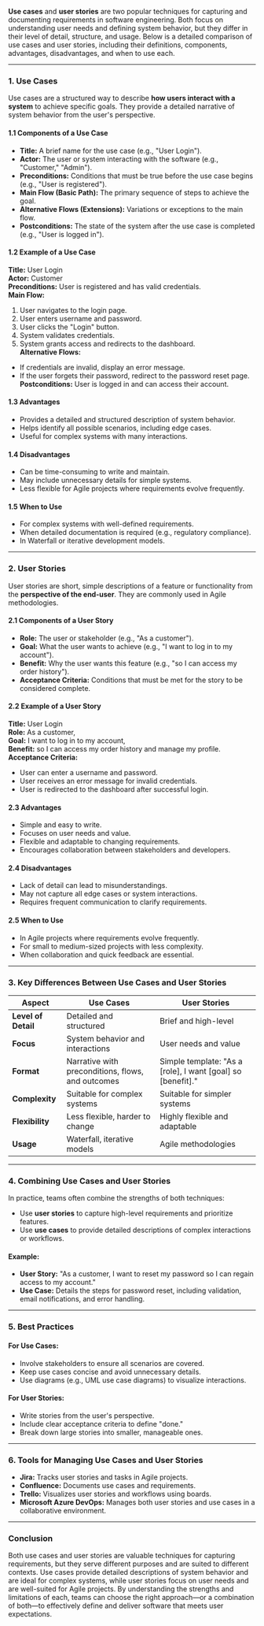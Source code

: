 **Use cases** and **user stories** are two popular techniques for capturing and documenting requirements in software engineering. Both focus on understanding user needs and defining system behavior, but they differ in their level of detail, structure, and usage. Below is a detailed comparison of use cases and user stories, including their definitions, components, advantages, disadvantages, and when to use each.

---

### **1. Use Cases**
Use cases are a structured way to describe **how users interact with a system** to achieve specific goals. They provide a detailed narrative of system behavior from the user's perspective.

#### **1.1 Components of a Use Case**
- **Title:** A brief name for the use case (e.g., "User Login").
- **Actor:** The user or system interacting with the software (e.g., "Customer," "Admin").
- **Preconditions:** Conditions that must be true before the use case begins (e.g., "User is registered").
- **Main Flow (Basic Path):** The primary sequence of steps to achieve the goal.
- **Alternative Flows (Extensions):** Variations or exceptions to the main flow.
- **Postconditions:** The state of the system after the use case is completed (e.g., "User is logged in").

#### **1.2 Example of a Use Case**
**Title:** User Login  
**Actor:** Customer  
**Preconditions:** User is registered and has valid credentials.  
**Main Flow:**
1. User navigates to the login page.
2. User enters username and password.
3. User clicks the "Login" button.
4. System validates credentials.
5. System grants access and redirects to the dashboard.  
**Alternative Flows:**
- If credentials are invalid, display an error message.
- If the user forgets their password, redirect to the password reset page.  
**Postconditions:** User is logged in and can access their account.

#### **1.3 Advantages**
- Provides a detailed and structured description of system behavior.
- Helps identify all possible scenarios, including edge cases.
- Useful for complex systems with many interactions.

#### **1.4 Disadvantages**
- Can be time-consuming to write and maintain.
- May include unnecessary details for simple systems.
- Less flexible for Agile projects where requirements evolve frequently.

#### **1.5 When to Use**
- For complex systems with well-defined requirements.
- When detailed documentation is required (e.g., regulatory compliance).
- In Waterfall or iterative development models.

---

### **2. User Stories**
User stories are short, simple descriptions of a feature or functionality from the **perspective of the end-user**. They are commonly used in Agile methodologies.

#### **2.1 Components of a User Story**
- **Role:** The user or stakeholder (e.g., "As a customer").
- **Goal:** What the user wants to achieve (e.g., "I want to log in to my account").
- **Benefit:** Why the user wants this feature (e.g., "so I can access my order history").
- **Acceptance Criteria:** Conditions that must be met for the story to be considered complete.

#### **2.2 Example of a User Story**
**Title:** User Login  
**Role:** As a customer,  
**Goal:** I want to log in to my account,  
**Benefit:** so I can access my order history and manage my profile.  
**Acceptance Criteria:**
- User can enter a username and password.
- User receives an error message for invalid credentials.
- User is redirected to the dashboard after successful login.

#### **2.3 Advantages**
- Simple and easy to write.
- Focuses on user needs and value.
- Flexible and adaptable to changing requirements.
- Encourages collaboration between stakeholders and developers.

#### **2.4 Disadvantages**
- Lack of detail can lead to misunderstandings.
- May not capture all edge cases or system interactions.
- Requires frequent communication to clarify requirements.

#### **2.5 When to Use**
- In Agile projects where requirements evolve frequently.
- For small to medium-sized projects with less complexity.
- When collaboration and quick feedback are essential.

---

### **3. Key Differences Between Use Cases and User Stories**

| **Aspect**              | **Use Cases**                                      | **User Stories**                                   |
|--------------------------|---------------------------------------------------|---------------------------------------------------|
| **Level of Detail**      | Detailed and structured                           | Brief and high-level                              |
| **Focus**                | System behavior and interactions                  | User needs and value                              |
| **Format**               | Narrative with preconditions, flows, and outcomes | Simple template: "As a [role], I want [goal] so [benefit]." |
| **Complexity**           | Suitable for complex systems                      | Suitable for simpler systems                      |
| **Flexibility**          | Less flexible, harder to change                   | Highly flexible and adaptable                     |
| **Usage**                | Waterfall, iterative models                       | Agile methodologies                                |

---

### **4. Combining Use Cases and User Stories**
In practice, teams often combine the strengths of both techniques:
- Use **user stories** to capture high-level requirements and prioritize features.
- Use **use cases** to provide detailed descriptions of complex interactions or workflows.

#### **Example:**
- **User Story:** "As a customer, I want to reset my password so I can regain access to my account."
- **Use Case:** Details the steps for password reset, including validation, email notifications, and error handling.

---

### **5. Best Practices**
#### **For Use Cases:**
- Involve stakeholders to ensure all scenarios are covered.
- Keep use cases concise and avoid unnecessary details.
- Use diagrams (e.g., UML use case diagrams) to visualize interactions.

#### **For User Stories:**
- Write stories from the user's perspective.
- Include clear acceptance criteria to define "done."
- Break down large stories into smaller, manageable ones.

---

### **6. Tools for Managing Use Cases and User Stories**
- **Jira:** Tracks user stories and tasks in Agile projects.
- **Confluence:** Documents use cases and requirements.
- **Trello:** Visualizes user stories and workflows using boards.
- **Microsoft Azure DevOps:** Manages both user stories and use cases in a collaborative environment.

---

### **Conclusion**
Both use cases and user stories are valuable techniques for capturing requirements, but they serve different purposes and are suited to different contexts. Use cases provide detailed descriptions of system behavior and are ideal for complex systems, while user stories focus on user needs and are well-suited for Agile projects. By understanding the strengths and limitations of each, teams can choose the right approach—or a combination of both—to effectively define and deliver software that meets user expectations.
